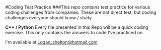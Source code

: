 #Coding Test Practice
###This repo contains test practice for various coding challenges from companies. These are not direct test, but coding challenges everyone should know / study

**C++ / Python**
Every file presented in this Repo will be a quick coding exercise. This only contains the answers to code I've practiced on. 


I'm available at Logan_shelton@hotmail.com

